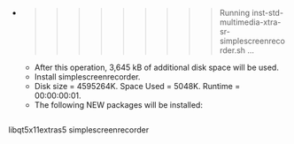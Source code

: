 * >>>>>>>>> Running inst-std-multimedia-xtra-sr-simplescreenrecorder.sh ...
  * After this operation, 3,645 kB of additional disk space will be used.
  * Install simplescreenrecorder.
  * Disk size = 4595264K. Space Used = 5048K. Runtime = 00:00:00:01.
  * The following NEW packages will be installed:
  ```bash
libqt5x11extras5 simplescreenrecorder
  ```

